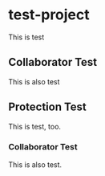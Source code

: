 # test-project
This is test
## Collaborator Test
This is also test

## Protection Test
This is test, too.
### Collaborator Test
This is also test.
